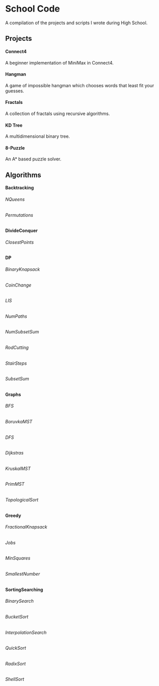# School Code

A compilation of the projects and scripts I wrote during High School.

## Projects

#### Connect4
A beginner implementation of MiniMax in Connect4.

#### Hangman
A game of impossible hangman which chooses words that least fit your guesses.

#### Fractals
A collection of fractals using recursive algorithms.

#### KD Tree
A multidimensional binary tree.

#### 8-Puzzle
An A* based puzzle solver.

## Algorithms

#### Backtracking

###### NQueens

###### Permutations

#### DivideConquer

###### ClosestPoints

#### DP

###### BinaryKnapsack

###### CoinChange

###### LIS

###### NumPaths

###### NumSubsetSum

###### RodCutting

###### StairSteps

###### SubsetSum

#### Graphs

###### BFS

###### BoruvkaMST

###### DFS

###### Dijkstras

###### KruskalMST

###### PrimMST

###### TopologicalSort

#### Greedy

###### FractionalKnapsack

###### Jobs

###### MinSquares

###### SmallestNumber

#### SortingSearching

###### BinarySearch

###### BucketSort

###### InterpolationSearch

###### QuickSort

###### RadixSort

###### ShellSort
